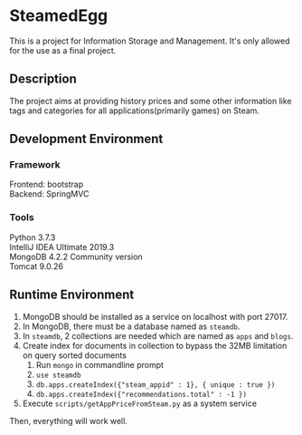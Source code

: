 # SteamedEgg
This is a project for Information Storage and Management. It's only allowed for the use as a final project.  
## Description
The project aims at providing history prices and some other information like tags and categories for all applications(primarily games) on Steam.
## Development Environment
### Framework
Frontend: bootstrap  
Backend: SpringMVC
### Tools
Python 3.7.3  
IntelliJ IDEA Ultimate 2019.3  
MongoDB 4.2.2 Community version  
Tomcat 9.0.26
## Runtime Environment
1. MongoDB should be installed as a service on localhost with port 27017.  
2. In MongoDB, there must be a database named as `steamdb`.  
3. In `steamdb`, 2 collections are needed which are named as `apps` and `blogs`.  
4. Create index for documents in collection to bypass the 32MB limitation on query sorted documents
   1. Run `mongo` in commandline prompt
   2. `use steamdb`
   3. `db.apps.createIndex({"steam_appid" : 1}, { unique : true })`
   4. `db.apps.createIndex({"recommendations.total" : -1 })`
5. Execute `scripts/getAppPriceFromSteam.py` as a system service

Then, everything will work well.
